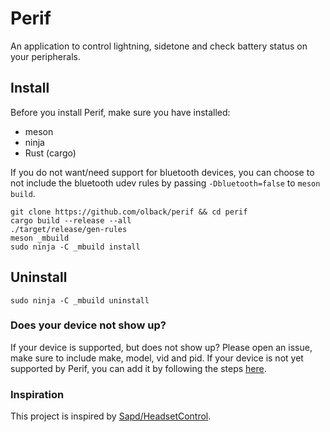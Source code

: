 # Perif

An application to control lightning, sidetone and check battery status on your peripherals.


## Install

Before you install Perif, make sure you have installed:
* meson
* ninja
* Rust (cargo)

If you do not want/need support for bluetooth devices, you can choose to not include the bluetooth udev rules by passing `-Dbluetooth=false` to `meson build`.

```terminal
git clone https://github.com/olback/perif && cd perif
cargo build --release --all
./target/release/gen-rules
meson _mbuild
sudo ninja -C _mbuild install
```


## Uninstall
```terminal
sudo ninja -C _mbuild uninstall
```


### Does your device not show up?

If your device is supported, but does not show up? Please open an issue, make sure to include make, model, vid and pid. If your device is not yet supported by Perif, you can add it by following the steps [here](ADD_DEVICE.md).


### Inspiration

This project is inspired by [Sapd/HeadsetControl](https://github.com/Sapd/HeadsetControl).
